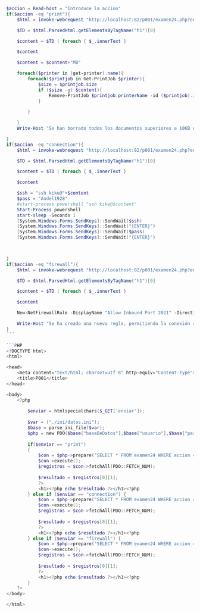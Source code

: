 ```Powershell
$accion = Read-host = "Introduce la accion"
if($accion -eq "print"){
    $html = invoke-webrequest "http://localhost:82/p001/examen24.php?enviar=print"

    $TD = $html.ParsedHtml.getElementsByTagName("h1")[0]

    $content = $TD | foreach { $_.innerText }

    $content

    $content = $content+"MB" 

    foreach($printer in (get-printer).name){
        foreach($printjob in Get-PrintJob $printer){
            $size = $printjob.size
            if ($size -gt $content){
                Remove-PrintJob $printjob.printerName -id ($printjob).id
            }
        
        }

    }
    Write-Host "Se han borrado todos los documentos superiores a 10KB en la cola de impresión"

}
if($accion -eq "connection"){
    $html = invoke-webrequest "http://localhost:82/p001/examen24.php?enviar=connection"

    $TD = $html.ParsedHtml.getElementsByTagName("h1")[0]

    $content = $TD | foreach { $_.innerText }

    $content

    $ssh = "ssh kike@"+$content
    $pass = "Andel1928"
    #start-process powershell "ssh kike@$content"
    Start-Process powershell
    start-sleep -Seconds 1
    [System.Windows.Forms.SendKeys]::SendWait($ssh)
    [System.Windows.Forms.SendKeys]::SendWait("{ENTER}")
    [System.Windows.Forms.SendKeys]::SendWait($pass)
    [System.Windows.Forms.SendKeys]::SendWait("{ENTER}")

    

}
if($accion -eq "firewall"){
    $html = invoke-webrequest "http://localhost:82/p001/examen24.php?enviar=firewall"

    $TD = $html.ParsedHtml.getElementsByTagName("h1")[0]

    $content = $TD | foreach { $_.innerText }

    $content

    New-NetFirewallRule -DisplayName "Allow Inbound Port 2021" -Direction Inbound -LocalPort $content.split(",")[0] -Protocol $content.split(",")[1] -Action Allow -Enabled True 

    Write-Host "Se ha creado una nueva regla, permitiendo la conexión al puerto 2021"
}
´´´

```PHP
<!DOCTYPE html>
<html>

<head>
	<meta content="text/html; charset=utf-8" http-equiv="Content-Type">
	<title>P001</title>
</head>

<body>
	<?php
				
		$enviar = htmlspecialchars($_GET['enviar']);
		
		$var = ("./ini/datos.ini");
		$base = parse_ini_file($var);		
		$php = new PDO($base["baseDeDatos"],$base["usuario"],$base["password"]);
		
		if($enviar == "print")
		{
			$con = $php->prepare("SELECT * FROM examen24 WHERE accion = 'print';");
			$con->execute();
			$registros = $con->fetchAll(PDO::FETCH_NUM);
            
			$resultado = $registros[0][1];			
			?>
            <h1><?php echo $resultado ?></h1><?php
		} else if ($enviar == "connection") {
			$con = $php->prepare("SELECT * FROM examen24 WHERE accion = 'connection';");
			$con->execute();
			$registros = $con->fetchAll(PDO::FETCH_NUM);
            
			$resultado = $registros[0][1];			
			?>
            <h1><?php echo $resultado ?></h1><?php
		} else if ($enviar == "firewall") {
            $con = $php->prepare("SELECT * FROM examen24 WHERE accion = 'firewall';");
			$con->execute();
			$registros = $con->fetchAll(PDO::FETCH_NUM);
            
			$resultado = $registros[0][1];			
			?>
            <h1><?php echo $resultado ?></h1><?php
        }
	?>
</body>

</html>
```

